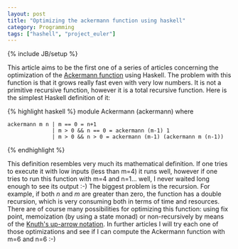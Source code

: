 ```yaml
---
layout: post
title: "Optimizing the ackermann function using haskell"
category: Programming
tags: ["hashell", "project_euler"]
---
```

{% include JB/setup %}

This article aims to be the first one of a series of articles concerning the
optimization of the [Ackermann function](http://en.wikipedia.org/wiki/Ackermann_function) using Haskell. The problem with this function is that it grows really fast
even with very low numbers. It is not a primitive recursive function, however
it is a total recursive function. Here is the simplest Haskell definition of
it:

{% highlight haskell %}
    module Ackermann (ackermann) where

    ackermann m n | m == 0 = n+1
                  | m > 0 && n == 0 = ackermann (m-1) 1
                  | m > 0 && n > 0 = ackermann (m-1) (ackermann m (n-1))
{% endhighlight %}

This definition resembles very much its mathematical definition. If one tries
to execute it with low inputs (less than m=4) it runs well, however if one
tries to run this function with m=4 and n=1... well, I never waited long
enough to see its output :-) The biggest problem is the recursion. For
example, if both _n_ and _m_ are greater than zero, the function has a double
recursion, which is very consuming both in terms of time and resources. There
are of course many possibilities for optimizing this function: using fix
point, memoization (by using a state monad) or non-recursively by means of the
[Knuth's up-arrow notation](http://en.wikipedia.org/wiki/Knuth's_up-arrow_notation).
In further articles I will try each one of those
optimizations and see if I can compute the Ackermann function with m=6 and n=6
:-)

